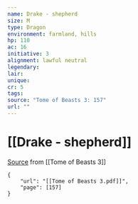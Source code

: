 ```yaml
---
name: Drake - shepherd
size: M
type: Dragon
environment: farmland, hills
hp: 110
ac: 16
initiative: 3
alignment: lawful neutral
legendary: 
lair: 
unique: 
cr: 5
tags: 
source: "Tome of Beasts 3: 157"
url: ""
---
```

# [[Drake - shepherd]]

[Source](zotero://open-pdf/library/items/BLGR9HVR?page=157) from [[Tome of Beasts 3]]

```pdf
{
	"url": "[[Tome of Beasts 3.pdf]]",
	"page": [157]
}
```


